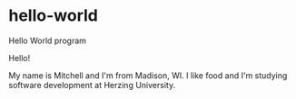 # hello-world
Hello World program

Hello!

My name is Mitchell and I'm from Madison, WI.
I like food and I'm studying software development at Herzing University.
